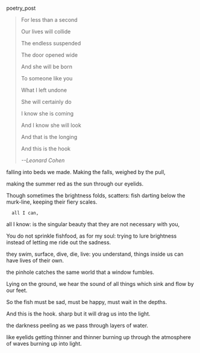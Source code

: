 poetry_post
<blockquote class="epigraph">
<p>For less than a second</p>
<p>Our lives will collide</p>
<p>The endless suspended</p>
<p>The door opened wide</p>
<p></p>
<p>And she will be born</p>
<p>To someone like you</p>
<p>What I left undone</p>
<p>She will certainly do</p>
<p></p>
<p>I know she is coming</p>
<p>And I know she will look</p>
<p>And that is the longing</p>
<p>And this is the hook</p>
<cite>--Leonard Cohen</cite>
</blockquote>

falling into beds we made.
Making the falls, weighed
by the pull,

making the summer
red as the sun through
our eyelids.

Though sometimes the
brightness folds, scatters:
fish darting below
the murk-line,
keeping their fiery scales.

      all I can,
  all I know: is
the singular beauty that they
are not necessary
       with you,

You do not sprinkle
fishfood, as for my
soul: trying to lure brightness
instead of letting me ride out the sadness.

they swim, surface, dive, die, live:
you understand, things inside us
    can have lives of their own.

the pinhole catches the same world
that a window fumbles.

Lying on the ground, we hear
the sound of all things
which sink and flow by
our feet.

So the fish must be sad,
must be happy, must wait
in the depths.

And this is the hook.
    sharp
  but it will drag us
into the light.

the darkness peeling
as we pass through layers of water.

like eyelids getting thinner and thinner
burning up through the
  atmosphere of waves
        burning up into light.
